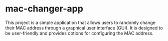 # mac-changer-app
This project is a simple application that allows users to randomly change their MAC address through a graphical user interface (GUI). It is designed to be user-friendly and provides options for configuring the MAC address.
